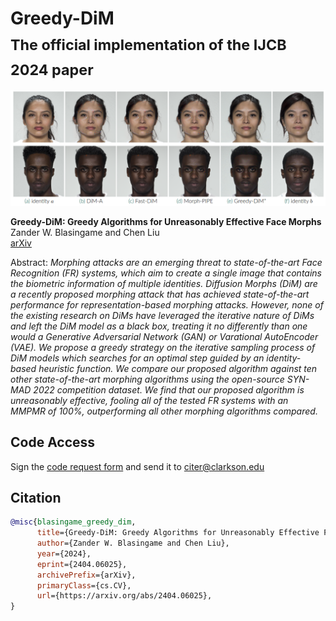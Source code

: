 # Greedy-DiM <br><sub>The official implementation of the IJCB 2024 paper</sub>

![Teaser image](./docs/assets/greedy_dim_morph_comp.png)

**Greedy-DiM: Greedy Algorithms for Unreasonably Effective Face Morphs**<br>
Zander W. Blasingame and Chen Liu<br>
[arXiv](https://arxiv.org/abs/2404.06025)

Abstract: *Morphing attacks are an emerging threat to state-of-the-art Face Recognition (FR) systems, which aim to create a single image that contains the biometric information of multiple identities. Diffusion Morphs (DiM) are a recently proposed morphing attack that has achieved state-of-the-art performance for representation-based morphing attacks. However, none of the existing research on DiMs have leveraged the iterative nature of DiMs and left the DiM model as a black box, treating it no differently than one would a Generative Adversarial Network (GAN) or Varational AutoEncoder (VAE). We propose a greedy strategy on the iterative sampling process of DiM models which searches for an optimal step guided by an identity-based heuristic function. We compare our proposed algorithm against ten other state-of-the-art morphing algorithms using the open-source SYN-MAD 2022 competition dataset. We find that our proposed algorithm is unreasonably effective, fooling all of the tested FR systems with an MMPMR of 100%, outperforming all other morphing algorithms compared.*

## Code Access
Sign the [code request form](CITeR_SoftwareReleaseAgreeement.docx) and send it to [citer@clarkson.edu](mailto:citer@clarkson.edu?subject=[GitHub]%20DiM%20Source%20Code%20Request)


 ## Citation
```bibtex
@misc{blasingame_greedy_dim,
      title={Greedy-DiM: Greedy Algorithms for Unreasonably Effective Face Morphs}, 
      author={Zander W. Blasingame and Chen Liu},
      year={2024},
      eprint={2404.06025},
      archivePrefix={arXiv},
      primaryClass={cs.CV},
      url={https://arxiv.org/abs/2404.06025}, 
}
```
